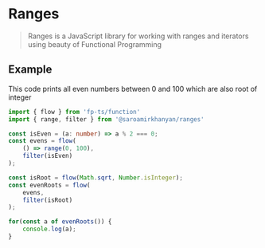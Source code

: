 # Ranges

> Ranges is a JavaScript library for working with ranges and iterators
using beauty of Functional Programming


## Example
This code prints all even numbers between 0 and 100 which
are also root of integer
```typescript
import { flow } from 'fp-ts/function'
import { range, filter } from '@saroamirkhanyan/ranges' 

const isEven = (a: number) => a % 2 === 0;
const evens = flow(
	() => range(0, 100),
	filter(isEven)
);

const isRoot = flow(Math.sqrt, Number.isInteger);
const evenRoots = flow(
	evens,
	filter(isRoot)
);

for(const a of evenRoots()) {
	console.log(a);
}
```

